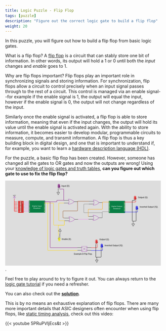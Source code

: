 ```yaml
---
title: Logic Puzzle - Flip Flop
tags: [puzzle]
description: "Figure out the correct logic gate to build a flip flop"
weight: 20
---
```


In this puzzle, you will figure out how to build a flip flop from basic logic gates.

What is a flip flop? A [flip flop](https://en.wikipedia.org/wiki/Flip-flop_(electronics)) is a circuit that can stably store one bit of information. In other words, its output will hold a 1 or 0 until both the *input* changes and *enable* goes to 1. 

Why are flip flops important? Flip flops play an important role in synchronizing signals and storing information. For synchronization, flip flops allow a circuit to control precisely when an input signal passes through to the rest of a circuit. This control is managed via an enable signal--for example if the enable signal is 1, the output will equal the input, however if the enable signal is 0, the output will not change regardless of the input.

Similarly once the enable signal is activated, a flip flop is able to store information, meaning that even if the input changes, the output will hold its value until the enable signal is activated again. With the ability to store information, it becomes easier to develop modular, programmable circuits to measure, compute, and transmit information. A flip flop is thus a key building block in digital design, and one that is important to understand if, for example, you want to learn a [hardware description language  (HDL)](https://www.zerotoasiccourse.com/terminology/hdl/). 

For the puzzle, a basic flip flop has been created. However, someone has changed all the gates to OR gates and now the outputs are wrong! Using your [knowledge of logic gates and truth tables](/digital_design/logic_gates), **can you figure out which gate to use to fix the flip flop?**

[![flipflop](images/puzzle_flipflop.png)](https://wokwi.com/projects/343783725928022610).

Feel free to play around to try to figure it out. You can always return to the [logic gate tutorial](/digital_design/logic_gates) if you need a refresher. 

You can also check out the [**solution**](https://wokwi.com/projects/344329074509873746).

This is by no means an exhaustive explanation of flip flops. There are many more important details that ASIC designers often encounter when using flip flops, like [static timing analysis](https://www.zerotoasiccourse.com/terminology/sta/), check out this video: 

{{< youtube 5PRuPVIjEcs&t >}}
